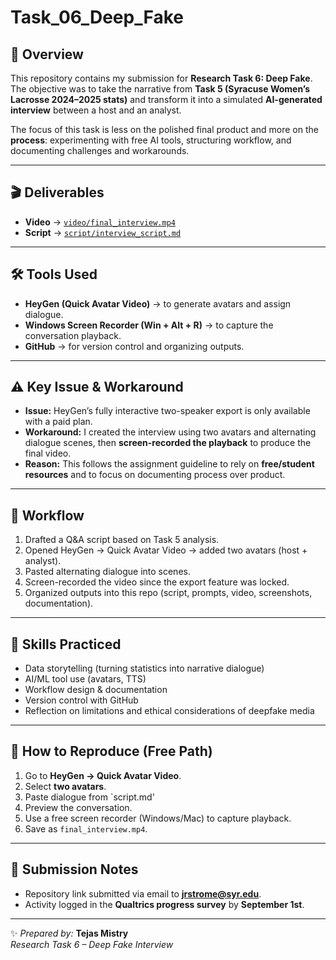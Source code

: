 # Task_06_Deep_Fake

## 📌 Overview
This repository contains my submission for **Research Task 6: Deep Fake**.  
The objective was to take the narrative from **Task 5 (Syracuse Women’s Lacrosse 2024–2025 stats)** and transform it into a simulated **AI-generated interview** between a host and an analyst.  

The focus of this task is less on the polished final product and more on the **process**: experimenting with free AI tools, structuring workflow, and documenting challenges and workarounds.

---

## 🎬 Deliverables
- **Video** → [`video/final_interview.mp4`](video.mp4)  
- **Script** → [`script/interview_script.md`](script.md)  
---

## 🛠 Tools Used
- **HeyGen (Quick Avatar Video)** → to generate avatars and assign dialogue.  
- **Windows Screen Recorder (Win + Alt + R)** → to capture the conversation playback.  
- **GitHub** → for version control and organizing outputs.

---

## ⚠️ Key Issue & Workaround
- **Issue:** HeyGen’s fully interactive two-speaker export is only available with a paid plan.  
- **Workaround:** I created the interview using two avatars and alternating dialogue scenes, then **screen-recorded the playback** to produce the final video.  
- **Reason:** This follows the assignment guideline to rely on **free/student resources** and to focus on documenting process over product.

---

## 📄 Workflow
1. Drafted a Q&A script based on Task 5 analysis.  
2. Opened HeyGen → Quick Avatar Video → added two avatars (host + analyst).  
3. Pasted alternating dialogue into scenes.  
4. Screen-recorded the video since the export feature was locked.  
5. Organized outputs into this repo (script, prompts, video, screenshots, documentation).  

---

## 🔑 Skills Practiced
- Data storytelling (turning statistics into narrative dialogue)  
- AI/ML tool use (avatars, TTS)  
- Workflow design & documentation  
- Version control with GitHub  
- Reflection on limitations and ethical considerations of deepfake media  

---

## 📂 How to Reproduce (Free Path)
1. Go to **HeyGen → Quick Avatar Video**.  
2. Select **two avatars**.  
3. Paste dialogue from `script.md'  
4. Preview the conversation.  
5. Use a free screen recorder (Windows/Mac) to capture playback.  
6. Save as `final_interview.mp4`.  

---

## 📧 Submission Notes
- Repository link submitted via email to **jrstrome@syr.edu**.  
- Activity logged in the **Qualtrics progress survey** by **September 1st**.  

---

✨ *Prepared by:* **Tejas Mistry**  
*Research Task 6 – Deep Fake Interview*
